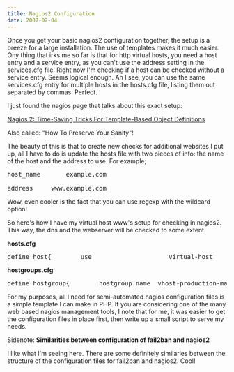 ```yaml
---
title: Nagios2 Configuration
date: 2007-02-04
---
```

Once you get your basic nagios2 configuration together, the setup is a breeze for a large installation. The use of templates makes it much easier. Ony thing that irks me so far is that for http virtual hosts, you need a host entry and a service entry, as you can't use the address setting in the services.cfg file. Right now I'm checking if a host can be checked without a service entry. Seems logical enough. Ah I see, you can use the same services.cfg entry for multiple hosts in the hosts.cfg file, listing them out separated by commas. Perfect.

I just found the nagios page that talks about this exact setup:

<a href="http://nagios.sourceforge.net/docs/1_0/templatetricks.html">Nagios 2: Time-Saving Tricks For Template-Based Object Definitions</a>

Also called: "How To Preserve Your Sanity"!

The beauty of this is that to create new checks for additional websites I put up, all I have to do is update the hosts file with two pieces of info: the name of the host and the address to use. For example;

<pre>host_name       example.com

address     www.example.com</pre>

Wow, even cooler is the fact that you can use regexp with the wildcard option!

So here's how I have my virtual host www's setup for checking in nagios2. This way, the dns and the webserver will be checked to some extent.

<strong>hosts.cfg</strong>

<pre>define host{        use                     virtual-host        host_name               example.com        address                 www.example.com}</pre>

<strong>hostgroups.cfg</strong>

<pre>define hostgroup{        hostgroup_name  vhost-production-machines        alias           vhost        members         .*com}</pre>

For my purposes, all I need for semi-automated nagios configuration files is a simple template I can make in PHP. If you are considering one of the many web based nagios management tools, I note that for me, it was easier to get the configuration files in place first, then write up a small script to serve my needs.

Sidenote: <strong>Similarities between configuration of fail2ban and nagios2</strong>

I like what I'm seeing here. There are some definitely similaries between the structure of the configuration files for fail2ban and nagios2. Cool!

